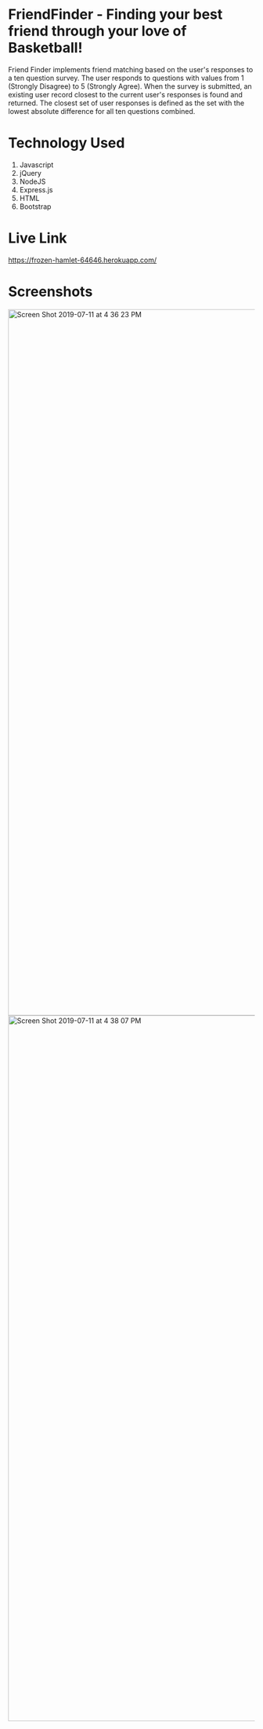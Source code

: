 # FriendFinder - Finding your best friend through your love of Basketball!

Friend Finder implements friend matching based on the user's responses to a ten question survey. The user responds to questions with values from 1 (Strongly Disagree) to 5 (Strongly Agree). When the survey is submitted, an existing user record closest to the current user's responses is found and returned. The closest set of user responses is defined as the set with the lowest absolute difference for all ten questions combined.

# Technology Used
1. Javascript
2. jQuery
3. NodeJS
4. Express.js
5. HTML
6. Bootstrap

# Live Link

https://frozen-hamlet-64646.herokuapp.com/

# Screenshots
<img width="1439" alt="Screen Shot 2019-07-11 at 4 36 23 PM" src="https://user-images.githubusercontent.com/44654955/61092165-10c4df80-a3fa-11e9-9783-607bbb4cc7e3.png">
<img width="1438" alt="Screen Shot 2019-07-11 at 4 38 07 PM" src="https://user-images.githubusercontent.com/44654955/61092221-48338c00-a3fa-11e9-8719-805d59d858bd.png">
